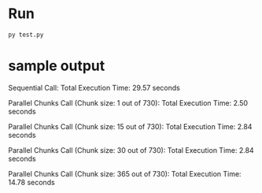 # Run 

```
py test.py
```

# sample output

Sequential Call: Total Execution Time: 29.57 seconds

Parallel Chunks Call (Chunk size: 1 out of 730): Total Execution Time: 2.50 seconds

Parallel Chunks Call (Chunk size: 15 out of 730): Total Execution Time: 2.84 seconds

Parallel Chunks Call (Chunk size: 30 out of 730): Total Execution Time: 2.84 seconds

Parallel Chunks Call (Chunk size: 365 out of 730): Total Execution Time: 14.78 seconds